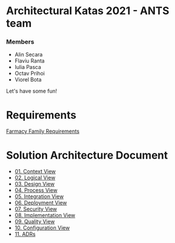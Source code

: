 # Architectural Katas 2021 - ANTS team

### Members 
- Alin Secara
- Flaviu Ranta
- Iulia Pasca
- Octav Prihoi
- Viorel Bota

Let's have some fun!

# Requirements 
[Farmacy Family Requirements](https://docs.google.com/document/d/1J15hGDuoyhkTn130y3MbfHGOs2sUu7mvrEtG1d9_SaE/edit)

# Solution Architecture Document

- [01. Context View](SoftwareArchitectureDocument\01ContextView.md)
- [02. Logical View](SoftwareArchitectureDocument\02LogicalView.md)
- [03. Design View](SoftwareArchitectureDocument\03DesignView.md)
- [04. Process View](SoftwareArchitectureDocument\04ProcessView.md)
- [05. Integration View](SoftwareArchitectureDocument\05IntegrationView.md)
- [06. Deployment View](SoftwareArchitectureDocument\06DeploymentView.md)
- [07. Security View](SoftwareArchitectureDocument\07SecurityView.md)
- [08. Implementation View](SoftwareArchitectureDocument\08ImplementationView.md])
- [09. Quality View](SoftwareArchitectureDocument\09QualityView.md)
- [10. Configuration View](SoftwareArchitectureDocument\10.ConfigurationView.md)
- [11. ADRs](SoftwareArchitectureDocument\11ADRs.md)

